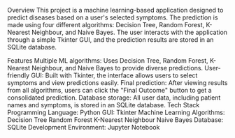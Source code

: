 Overview
This project is a machine learning-based application designed to predict diseases based on a user's selected symptoms. The prediction is made using four different algorithms: Decision Tree, Random Forest, K-Nearest Neighbour, and Naive Bayes. The user interacts with the application through a simple Tkinter GUI, and the prediction results are stored in an SQLite database.

Features
Multiple ML algorithms: Uses Decision Tree, Random Forest, K-Nearest Neighbour, and Naive Bayes to provide diverse predictions.
User-friendly GUI: Built with Tkinter, the interface allows users to select symptoms and view predictions easily.
Final prediction: After viewing results from all algorithms, users can click the "Final Outcome" button to get a consolidated prediction.
Database storage: All user data, including patient names and symptoms, is stored in an SQLite database.
Tech Stack
Programming Language: Python
GUI: Tkinter
Machine Learning Algorithms:
Decision Tree
Random Forest
K-Nearest Neighbour
Naive Bayes
Database: SQLite
Development Environment: Jupyter Notebook
